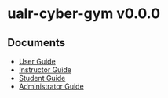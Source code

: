 # ualr-cyber-gym v0.0.0
Documents
--------
* [User Guide](user-guide.md)
* [Instructor Guide](instructor-guide.md)
* [Student Guide](student-guide.md)
* [Administrator Guide](admin-guide.md)
